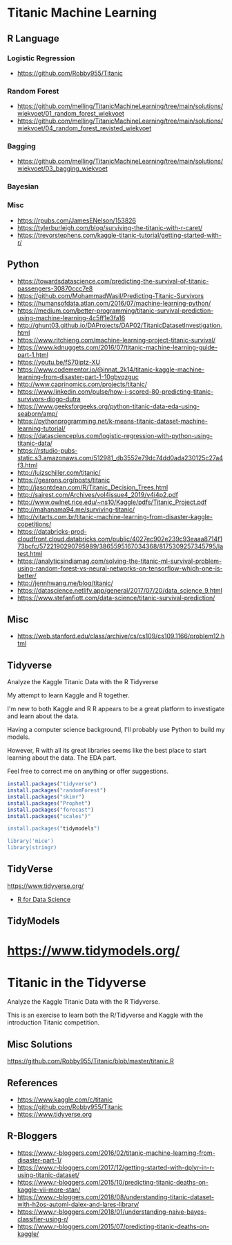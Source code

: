 # Titanic Machine Learning

## R Language

### Logistic Regression

- https://github.com/Robby955/Titanic

### Random Forest

- https://github.com/melling/TitanicMachineLearning/tree/main/solutions/wiekvoet/01_random_forest_wiekvoet
- https://github.com/melling/TitanicMachineLearning/tree/main/solutions/wiekvoet/04_random_forest_revisted_wiekvoet

### Bagging

- https://github.com/melling/TitanicMachineLearning/tree/main/solutions/wiekvoet/03_bagging_wiekvoet

### Bayesian

### Misc

- https://rpubs.com/JamesENelson/153826
- https://tylerburleigh.com/blog/surviving-the-titanic-with-r-caret/
- https://trevorstephens.com/kaggle-titanic-tutorial/getting-started-with-r/


## Python

- https://towardsdatascience.com/predicting-the-survival-of-titanic-passengers-30870ccc7e8
- https://github.com/MohammadWasil/Predicting-Titanic-Survivors
- https://humansofdata.atlan.com/2016/07/machine-learning-python/
- https://medium.com/better-programming/titanic-survival-prediction-using-machine-learning-4c5ff1e3fa16
- http://ghunt03.github.io/DAProjects/DAP02/TitanicDatasetInvestigation.html
- https://www.ritchieng.com/machine-learning-project-titanic-survival/
- https://www.kdnuggets.com/2016/07/titanic-machine-learning-guide-part-1.html
- https://youtu.be/fS70iptz-XU
- https://www.codementor.io/@innat_2k14/titanic-kaggle-machine-learning-from-disaster-part-1-10gbvqzguc
- http://www.caprinomics.com/projects/titanic/
- https://www.linkedin.com/pulse/how-i-scored-80-predicting-titanic-survivors-diogo-dutra
- https://www.geeksforgeeks.org/python-titanic-data-eda-using-seaborn/amp/
- https://pythonprogramming.net/k-means-titanic-dataset-machine-learning-tutorial/
- https://datascienceplus.com/logistic-regression-with-python-using-titanic-data/
- https://rstudio-pubs-static.s3.amazonaws.com/512981_db3552e79dc74dd0ada230125c27a4f3.html
- http://luizschiller.com/titanic/
- https://gearons.org/posts/titanic
- http://jasontdean.com/R/Titanic_Decision_Trees.html
- http://sajrest.com/Archives/vol4issue4_2019/v4i4p2.pdf
- http://www.owlnet.rice.edu/~ns10/Kaggle/pdfs/Titanic_Project.pdf
- http://mahanama94.me/surviving-titanic/
- http://vitarts.com.br/titanic-machine-learning-from-disaster-kaggle-copetitions/
- https://databricks-prod-cloudfront.cloud.databricks.com/public/4027ec902e239c93eaaa8714f173bcfc/5722190290795989/3865595167034368/8175309257345795/latest.html
- https://analyticsindiamag.com/solving-the-titanic-ml-survival-problem-using-random-forest-vs-neural-networks-on-tensorflow-which-one-is-better/
- http://jennhwang.me/blog/titanic/
- https://datascience.netlify.app/general/2017/07/20/data_science_9.html
- https://www.stefanfiott.com/data-science/titanic-survival-prediction/




## Misc

- https://web.stanford.edu/class/archive/cs/cs109/cs109.1166/problem12.html

## Tidyverse

Analyze the Kaggle Titanic Data with the R Tidyverse

My attempt to learn Kaggle and R together.

I'm new to both Kaggle and R
R appears to be a great platform to investigate and learn about the data.

Having a computer science background, I'll probably use Python to build my models.

However, R with all its great libraries seems like the best place to start learning about the data.  The EDA part.

Feel free to correct me on anything or offer suggestions.  

```r
install.packages("tidyverse")
install.packages("randomForest")
install.packages("skimr")
install.packages("Prophet")
install.packages("forecast")
install.packages("scales")"

install.packages("tidymodels")

library('mice') 
library(stringr)

```

## TidyVerse

https://www.tidyverse.org/

- [R for Data Science](https://r4ds.had.co.nz/)

## TidyModels

https://www.tidymodels.org/
=======
# Titanic in the Tidyverse

Analyze the Kaggle Titanic Data with the R Tidyverse.

This is an exercise to learn both the R/Tidyverse and Kaggle with the introduction Titanic competition.

## Misc Solutions

https://github.com/Robby955/Titanic/blob/master/titanic.R


## References

- https://www.kaggle.com/c/titanic
- https://github.com/Robby955/Titanic
- https://www.tidyverse.org

## R-Bloggers

- https://www.r-bloggers.com/2016/02/titanic-machine-learning-from-disaster-part-1/
- https://www.r-bloggers.com/2017/12/getting-started-with-dplyr-in-r-using-titanic-dataset/
- https://www.r-bloggers.com/2015/10/predicting-titanic-deaths-on-kaggle-vii-more-stan/
- https://www.r-bloggers.com/2018/08/understanding-titanic-dataset-with-h2os-automl-dalex-and-lares-library/
- https://www.r-bloggers.com/2018/01/understanding-naive-bayes-classifier-using-r/
- https://www.r-bloggers.com/2015/07/predicting-titanic-deaths-on-kaggle/

